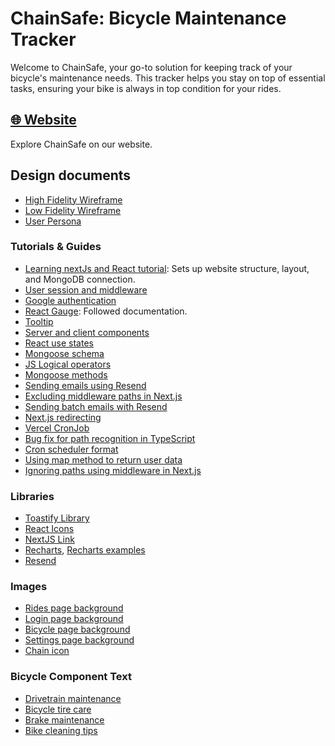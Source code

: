 # ChainSafe: Bicycle Maintenance Tracker

Welcome to ChainSafe, your go-to solution for keeping track of your bicycle's maintenance needs. This tracker helps you stay on top of essential tasks, ensuring your bike is always in top condition for your rides.

## [🌐 Website](https://www.chainsafe.pro/)

Explore ChainSafe on our website.

## Design documents

- [High Fidelity Wireframe](https://www.figma.com/file/6GFsK3cSIvX7G5vMoE61mh/Bicycle-Maintanence-Tracker---High-Fidelity-Wireframe?type=design&mode=design&t=34LczQpSB33aSDES-1)
- [Low Fidelity Wireframe](https://www.figma.com/file/y9Y6vNRRikCtkmwol7zKcE/Bicycle-Maintanence-Tracker---Low-Fidelity-Wireframe?type=design&node-id=0%3A1&mode=design&t=34LczQpSB33aSDES-1)
- [User Persona](https://www.figma.com/file/wAK788jRwNpTXA383AxIrk/User-Persona---Bicycle-Maintenence-App?type=design&mode=design&t=34LczQpSB33aSDES-1)

### Tutorials & Guides

- [Learning nextJs and React tutorial](https://youtu.be/cBg6xA5C60s): Sets up website structure, layout, and MongoDB connection.
- [User session and middleware](https://next-auth.js.org/configuration/nextjs)
- [Google authentication](https://next-auth.js.org/providers/google)
- [React Gauge](https://www.npmjs.com/package/react-gauge-chart): Followed documentation.
- [Tooltip](https://www.youtube.com/watch?v=J5cRX00JGZE)
- [Server and client components](https://nextjs.org/learn/react-foundations/server-and-client-components)
- [React use states](https://legacy.reactjs.org/docs/hooks-state.html)
- [Mongoose schema](https://mongoosejs.com/docs/schematypes.html)
- [JS Logical operators](https://www.w3schools.com/js/js_comparisons.asp)
- [Mongoose methods](https://mongoosejs.com/docs/api/model.html)
- [Sending emails using Resend](https://youtu.be/UqQxfpTQBaE)
- [Excluding middleware paths in Next.js](https://github.com/vercel/next.js/discussions/48913)
- [Sending batch emails with Resend](https://resend.com/docs/api-reference/emails/send-batch-emails)
- [Next.js redirecting](https://stackoverflow.com/questions/58173809/next-js-redirect-from-to-another-page)
- [Vercel CronJob](https://vercel.com/guides/how-to-setup-cron-jobs-on-vercel)
- [Bug fix for path recognition in TypeScript](https://stackoverflow.com/questions/44463100/typescript-cannot-find-module-that-was-defined-in-paths-setting)
- [Cron scheduler format](https://crontab.guru/)
- [Using map method to return user data](https://forum.freecodecamp.org/t/how-to-get-username-from-userid-using-map-function/516256)
- [Ignoring paths using middleware in Next.js](https://next-auth.js.org/configuration/nextjs)

### Libraries

- [Toastify Library](https://www.npmjs.com/package/react-toastify)
- [React Icons](https://react-icons.github.io/react-icons/)
- [NextJS Link](https://nextjs.org/docs/pages/api-reference/components/link)
- [Recharts](https://www.npmjs.com/package/recharts), [Recharts examples](https://recharts.org/en-US/examples)
- [Resend](https://resend.com/docs/send-with-nextjs)

### Images

- [Rides page background](https://www.pexels.com/photo/gray-concrete-road-between-green-grass-field-and-mountains-9728161/)
- [Login page background](https://unsplash.com/photos/person-cycling-on-road-distance-with-mountain-during-daytime-VfUN94cUy4o)
- [Bicycle page background](https://www.pexels.com/photo/bike-standing-in-grass-10211886/)
- [Settings page background](https://www.pexels.com/photo/close-up-of-removing-a-tire-from-a-rim-14918545/)
- [Chain icon](https://www.flaticon.com/free-icon/chain_8313445?related_id=8313445&origin=search)

### Bicycle Component Text

- [Drivetrain maintenance](https://www.bikeperfect.com/features/the-importance-of-drivetrain-maintenance)
- [Bicycle tire care](https://www.rodalink.com/sg/blog/how-to-take-a-good-care-of-your-bicycle-tire)
- [Brake maintenance](https://www.rei.com/learn/expert-advice/brakes.html)
- [Bike cleaning tips](https://www.rei.com/learn/expert-advice/how-to-clean-a-bike.html)
